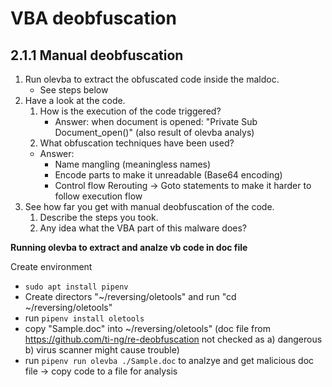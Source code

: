 


# VBA deobfuscation

## 2.1.1 Manual deobfuscation

1. Run olevba to extract the obfuscated code inside the maldoc.
    - See steps below
2. Have a look at the code.
   1. How is the execution of the code triggered?
      - Answer: when document is opened: "Private Sub Document_open()"   (also result of olevba analys)
   2. What obfuscation techniques have been used?
     - Answer: 
       - Name mangling (meaningless names)
       - Encode parts to make it unreadable (Base64 encoding)
       - Control flow Rerouting -> Goto statements to make it harder to follow execution flow
3. See how far you get with manual deobfuscation of the code.
   1. Describe the steps you took.
   2. Any idea what the VBA part of this malware does?




**Running olevba to extract and analze vb code in doc file**

Create environment
- `sudo apt install pipenv`
- Create directors "~/reversing/oletools" and run "cd ~/reversing/oletools"
- run `pipenv install oletools`
- copy "Sample.doc" into ~/reversing/oletools"  (doc file from https://github.com/ti-ng/re-deobfuscation not checked as a) dangerous b) virus scanner might cause trouble)
- run `pipenv run olevba ./Sample.doc` to analzye and get malicious doc file -> copy code to a file for analysis